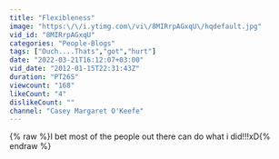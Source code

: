 ```yaml
---
title: "Flexibleness"
image: "https:\/\/i.ytimg.com\/vi\/8MIRrpAGxqU\/hqdefault.jpg"
vid_id: "8MIRrpAGxqU"
categories: "People-Blogs"
tags: ["Ouch....Thats","got","hurt"]
date: "2022-03-21T16:12:07+03:00"
vid_date: "2012-01-15T22:31:43Z"
duration: "PT26S"
viewcount: "168"
likeCount: "4"
dislikeCount: ""
channel: "Casey Margaret O'Keefe"
---
```

{% raw %}I bet most of the people out there can do what i did!!!xD{% endraw %}
